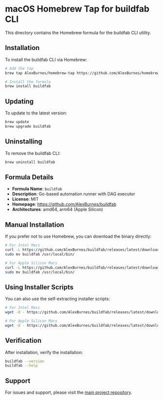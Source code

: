 # macOS Homebrew Tap for buildfab CLI

This directory contains the Homebrew formula for the buildfab CLI utility.

## Installation

To install the buildfab CLI via Homebrew:

```bash
# Add the tap
brew tap AlexBurnes/homebrew-tap https://github.com/AlexBurnes/homebrew-tap

# Install the formula
brew install buildfab
```

## Updating

To update to the latest version:

```bash
brew update
brew upgrade buildfab
```

## Uninstalling

To remove the buildfab CLI:

```bash
brew uninstall buildfab
```

## Formula Details

- **Formula Name**: `buildfab`
- **Description**: Go-based automation runner with DAG executor
- **License**: MIT
- **Homepage**: https://github.com/AlexBurnes/buildfab
- **Architectures**: amd64, arm64 (Apple Silicon)

## Manual Installation

If you prefer not to use Homebrew, you can download the binary directly:

```bash
# For Intel Macs
curl -L https://github.com/AlexBurnes/buildfab/releases/latest/download/buildfab_darwin_amd64.tar.gz | tar -xz
sudo mv buildfab /usr/local/bin/

# For Apple Silicon Macs
curl -L https://github.com/AlexBurnes/buildfab/releases/latest/download/buildfab_darwin_arm64.tar.gz | tar -xz
sudo mv buildfab /usr/local/bin/
```

## Using Installer Scripts

You can also use the self-extracting installer scripts:

```bash
# For Intel Macs
wget -O - https://github.com/AlexBurnes/buildfab/releases/latest/download/buildfab-darwin-amd64-install.sh | sh

# For Apple Silicon Macs
wget -O - https://github.com/AlexBurnes/buildfab/releases/latest/download/buildfab-darwin-arm64-install.sh | sh
```

## Verification

After installation, verify the installation:

```bash
buildfab --version
buildfab --help
```

## Support

For issues and support, please visit the [main project repository](https://github.com/AlexBurnes/buildfab).